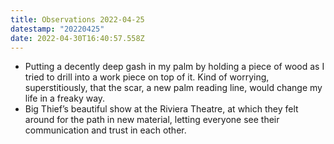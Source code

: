 ```yaml
---
title: Observations 2022-04-25
datestamp: "20220425"
date: 2022-04-30T16:40:57.558Z
---
```

- Putting a decently deep gash in my palm by holding a piece of wood as I tried to drill into a work piece on top of it. Kind of worrying, superstitiously, that the scar, a new palm reading line, would change my life in a freaky way.
- Big Thief’s beautiful show at the Riviera Theatre, at which they felt around for the path in new material, letting everyone see their communication and trust in each other.